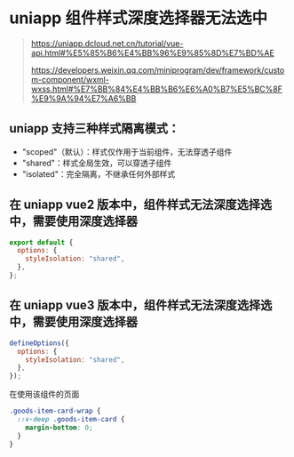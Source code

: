 # uniapp 组件样式深度选择器无法选中

> https://uniapp.dcloud.net.cn/tutorial/vue-api.html#%E5%85%B6%E4%BB%96%E9%85%8D%E7%BD%AE
>
> https://developers.weixin.qq.com/miniprogram/dev/framework/custom-component/wxml-wxss.html#%E7%BB%84%E4%BB%B6%E6%A0%B7%E5%BC%8F%E9%9A%94%E7%A6%BB

## uniapp 支持三种样式隔离模式：

- "scoped"（默认）：样式仅作用于当前组件，无法穿透子组件
- "shared"：样式全局生效，可以穿透子组件
- "isolated"：完全隔离，不继承任何外部样式

## 在 uniapp vue2 版本中，组件样式无法深度选择选中，需要使用深度选择器

```javascript
export default {
  options: {
    styleIsolation: "shared",
  },
};
```

## 在 uniapp vue3 版本中，组件样式无法深度选择选中，需要使用深度选择器

```javascript
defineOptions({
  options: {
    styleIsolation: "shared",
  },
});
```

在使用该组件的页面

```scss
.goods-item-card-wrap {
  ::v-deep .goods-item-card {
    margin-bottom: 0;
  }
}
```
